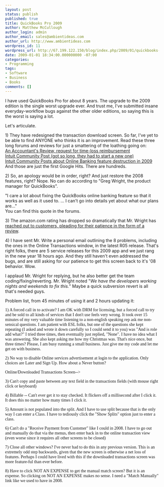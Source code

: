 ```yaml
---
layout: post
status: publish
published: true
title: QuickBooks Pro 2009
author: Matthew McCullough
author_login: admin
author_email: sales@ambientideas.com
author_url: http://www.ambientideas.com
wordpress_id: 11
wordpress_url: http://67.199.122.150/blog/index.php/2009/01/quickbooks-pro-2009/
date: 2009-01-01 18:34:00.000000000 -07:00
categories:
- Programming
tags:
- Software
- Business
- Books
comments: []
---
```

<p>I have used QuickBooks Pro for about 8 years. The upgrade to the 2009 edition is the single worst upgrade ever. And trust me, I've submitted insane everyday-workflow bugs against the other older editions, so saying this is the worst is saying a lot.</p>
<p>Let's articulate.</p>
<p>1) They have redesigned the transaction download screen. So far, I've yet to be able to find ANYONE who thinks it is an improvement. Read these three long forums and reviews for just a smattering of the loathing going on:<br />
<a href="http://www.donloper.com/product-service-reviews/quickbooks-2009-online-banking-absolutely-horrible.html" target="_blank">An Accountant's Review, request for time-loss reimbursement</a><br />
<a href="http://community.intuit.com/post/detail/db1_IYMvSr3yp1acfARklS?page=15" target="_blank">Intuit Community Post (got so long, they had to start a new one)</a><br />
<a href="http://community.intuit.com/post/detail/aDJvSQXt8r3BT3acfAQhOa" target="_blank">Intuit Community Posts about Online Banking feature destruction in 2009</a><br />
And those are just the first Google Hits. There are hundreds.</p>
<p>2) So, an apology would be in order, right? And just restore the 2008 features, right? Nope. No can do according to "Greg Wright, the product manager for QuickBooks".</p>
<p>"I care a lot about fixing the QuickBooks online banking feature so that it works as well as it used to. ... I can't go into details yet about what our plans are..."<br />
You can find this quote in the forums.</p>
<p>3) The amazon.com rating has dropped so dramatically that Mr. Wright has <a href="http://www.amazon.com/review/product/B001ECGT8A/ref=cm_cr_pr_link_1?%5Fencoding=UTF8&amp;showViewpoints=0" target="_blank">reached out to customers, pleading for their patience in the form of a review</a>.</p>
<p>4) I have sent Mr. Write a personal email outlining the 8 problems, including the ones in the Online Transactions window, in the latest R05 release. That's right folks, there are 5 service releases for this 2009 app and we just rang in the new year 18 hours ago. And they still haven't even addressed the bugs, and are still asking for our patience to get this screen back to it's '08 behavior. Wow.</p>
<p>I applaud Mr. Wright for replying, but he also better get the team coding/fixing/reverting. Mr. Wright noted "<em>We have the developers working nights and weekends to fix this.</em>" Maybe a quick subversion revert is all that's needed guys.</p>
<p>Problem list, from 45 minutes of using it and 2 hours updating it:</p>
<p><span style="font-family: 'Andale Mono';">1) A forced call in to activate? I am OK with DRM for licensing, but a forced call to try and be sold to all kinds of services that I don't use feels very wrong. It took over 15 minutes of my very valuable time listening to a non-english speaking rep ask me non-sensical questions. I am patient with ESL folks, but one of the questions she kept repeating (I asked and wrote it down carefully so I could send it to you) was "And is role add what?" I tried three times, then eventually just replied, "None". I have no idea what I was answering. She also kept asking me how my Christmas was. That's nice once, but three times? Please, I am busy running a small business. Just give me my code and let me get on with business.</span></p>
<p><span style="font-family: 'Andale Mono';">2) No way to disable Online services advertisement at login to the application. Only choices are Later and Sign Up. How about a Never button?</span></p>
<p><span style="font-family: 'Andale Mono';">Online/Downloaded Transactions Screen--&gt;</span></p>
<p><span style="font-family: 'Andale Mono';">3) Can't copy and paste between any text field in the transactions fields (with mouse right click or keyboard)</span></p>
<p><span style="font-family: 'Andale Mono';">4) Billable -- Can't ever get it to stay checked. It flickers off a millisecond after I click it. It does this no matter how many times I click it.</span></p>
<p><span style="font-family: 'Andale Mono';">5) Amount is not populated into the split. And I have to use split because that is the only way I can enter a Class. I have to tediously click the "Show Splits" option just to enter a class.</span></p>
<p><span style="font-family: 'Andale Mono';">6) Can't do a "Receive Payment from Customer" like I could in 2008. I have to go out and manually do that via the menus, then enter back in to the online transaction view (even worse since it requires all other screens to be closed)</span></p>
<p><span style="font-family: 'Andale Mono';">7) Close all other windows? I've never had to do this in any previous version. This is an extremely odd step backwards, given that the new screen is otherwise a net loss of features. Perhaps I could have lived with this if the downloaded transactions screen was more feature-ful than ever before.</span></p>
<p><span style="font-family: 'Andale Mono';">8) Have to click NOT AN EXPENSE to get the manual match screen? But it is an expense. So clicking on NOT AN EXPENSE makes no sense. I need a "Match Manually" link like we used to have in 2008.</span></p>
